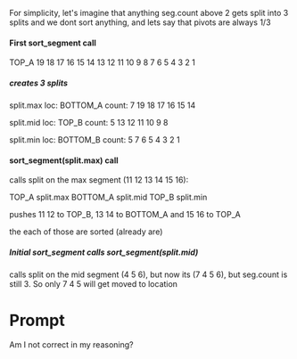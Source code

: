 For simplicity, let's imagine that anything seg.count above 2 gets split into 3 splits and we dont sort anything, and lets say that pivots are always 1/3

#### First sort_segment call

TOP_A
19 18 17 16 15 14 13 12 11 10 9 8 7 6 5 4 3 2 1

##### creates 3 splits

split.max
loc: BOTTOM_A
count: 7
19 18 17 16 15 14

split.mid
loc: TOP_B
count: 5
13 12 11 10 9 8

split.min
loc: BOTTOM_B
count: 5
7 6 5 4 3 2 1

#### sort_segment(split.max) call

calls split on the max segment (11 12 13 14 15 16):

TOP_A split.max
BOTTOM_A split.mid
TOP_B split.min

pushes 11 12 to TOP_B, 13 14 to BOTTOM_A and 15 16 to TOP_A

the each of those are sorted (already are)

##### Initial sort_segment calls sort_segment(split.mid)

calls split on the mid segment (4 5 6), but now its (7 4 5 6), but seg.count is still 3. So only 7 4 5 will get moved to location

# Prompt

Am I not correct in my reasoning?
